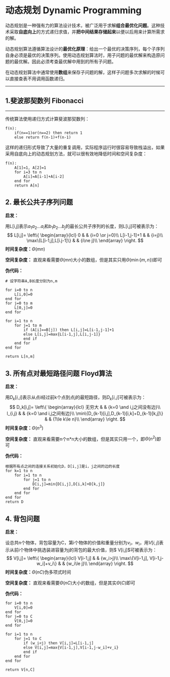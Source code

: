 # 动态规划 Dynamic Programming

动态规划是一种强有力的算法设计技术，被广泛用于求解**组合最优化问题**。这种技术采取**自底向上**的方式递归求值，并**把中间结果存储起来**以便以后用来计算所需求的解。

动态规划算法遵循算法设计的**最优化原理**：给出一个最优的决策序列，每个子序列自身必须是最优的决策序列。使用动态规划算法时，用子问题的最优解来构造原问题的最优解。因此必须考查最优解中用到的所有子问题。

在动态规划算法中通常使用**数组**来保存子问题的解，这样子问题多次求解的时候可以直接查表不用调用函数递归。

------

## 1.斐波那契数列 Fibonacci

****

传统算法使用递归方式计算斐波那契数列：

```
f(n):
	if(n==1)or(n==2) then return 1
	else return f(n-1)+f(n-1)
```

这样的递归形式导致了大量的重复调用，实际程序运行时很容易导致栈溢出，如果采用自底向上的动态规划方法，就可以很有效地降低时间和空间复杂度：

```
f(n):
	A[1]=1, A[2]=1
	for i=3 to n
		A[i]=A[i-1]+A[i-2]
	end for
	return A[n]
```



## 2. 最长公共子序列问题

**启发：**

用L[i,j]表示$a_1a_2...a_i$和$b_1b_2...b_j$的最长公共子序列的长度，则L[i,j]可被表示为：
$$
L[i,j]=
\left\{
\begin{array}{lcl}
0       &      & {i=0 \or j=0}\\
L[i-1,j-1]+1     &      & {i=j}\\
\max\{L[i-1,j],L[i.j-1]\}     &      & {i\ne j}\\
\end{array} 
\right.
$$
**时间复杂度：**$\Theta(mn)$

**空间复杂度：** 直观来看需要$\Theta(mn)$大小的数组，但是其实只用$\Theta(\min\{m,n\})$即可

**伪代码：**

```
# 设字符串A,B长度分别为n,m

for i=0 to n
	L[i,0]=0
end for
for j=0 to m
	L[0,j]=0
end for

for i=1 to n
	for j=1 to m
		if (A[i]==B[j]) then L[i,j]=L[i-1,j-1]+1
		else L[i,j]=max{L[i-1,j],L[i,j-1]}
		end if
	end for
end for

return L[n,m]
```



## 3. 所有点对最短路径问题 Floyd算法

**启发：**

用$D_k[i,j]$表示从点i经过前k个点到点j的最短路径，则$D_k[i,j]$可被表示为：
$$
D_k[i,j]=
\left\{
\begin{array}{lcl}
无穷大       &      & {k=0 \and i,j之间没有边}\\
l_{i,j}       &      & {k=0 \and i,j之间有边}\\
\min\{D_{k-1}[i,j],D_{k-1}[i,k]+D_{k-1}[k,j]\}     &      & {1\le k\le n}\\
\end{array} 
\right.
$$
**时间复杂度：**$\Theta(n^3)$

**空间复杂度：** 直观来看需要n个n*n大小的数组，但是其实只用一个，即$\Theta(n^2)$即可

**伪代码：**

```
根据所有点之间的连接关系初始化D，D[i,j]是i，j之间的边的长度
for k=1 to n
	for i=1 to n
		for j=1 to n
			D[i,j]=min{D[i,j],D[i,k]+D[k,j]}
		end for
	end for
end for
return D
```



## 4. 背包问题

**启发：**

设总共n个物体，背包容量为C，第i个物体的价值和重量分别为$v_i，w_i$，用$V[i,j]$表示从前i个物体中挑选装进容量为j的背包的最大价值，则$ V[i,j]​$可被表示为：
$$
V[i,j]=
\left\{
\begin{array}{lcl}
V[i-1,j]       &      & {w_i>j}\\
\max\{V[i-1,j], V[i-1,j-w_i]+v_i\}       &      & {w_i\le j}\\
\end{array} 
\right.
$$
**时间复杂度：**$\Theta(nC)$伪多项式时间

**空间复杂度：** 直观来看需要$\Theta(nC)$大小的数组，但是其实$\Theta(C)$即可

**伪代码：**

```
for i=0 to n
	V[i,0]=0
end for
for j=0 to C
	V[0,j]=0
end for

for i=1 to n
	for j=1 to C
		if (w_i<j) then V[i,j]=L[i-1,j]
		else V[i,j]=max{V[i-1,j],V[i-1,j-w_i]+v_i}
		end if
	end for
end for

return V[n,C]
```

